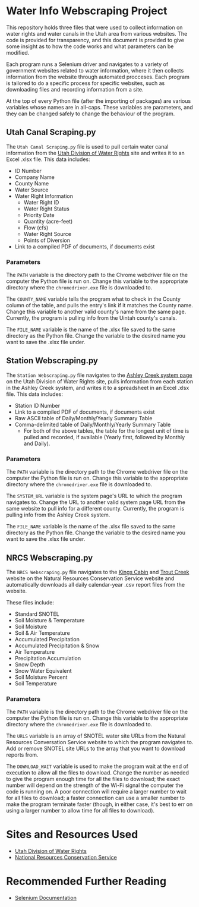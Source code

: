 # Water Info Webscraping Project

This repository holds three files that were used to collect information on water rights and water canals in the Utah area from various websites. The code is provided for transparency, and this document is provided to give some insight as to how the code works and what parameters can be modified.

Each program runs a Selenium driver and navigates to a variety of government websites related to water information, where it then collects information from the website through automated procceses. Each program is tailored to do a specific process for specific websites, such as downloading files and recording information from a site.

At the top of every Python file (after the importing of packages) are various variables whose names are in all-caps. These variables are parameters, and they can be changed safely to change the behaviour of the program.

## Utah Canal Scraping.py

The `Utah Canal Scraping.py` file is used to pull certain water canal information from the [Utah Division of Water Rights](https://waterrights.utah.gov/canalinfo/canal_owners.asp) site and writes it to an Excel .xlsx file. This data includes:

- ID Number
- Company Name
- County Name
- Water Source
- Water Right Information
  - Water Right ID
  - Water Right Status
  - Priority Date
  - Quantity (acre-feet)
  - Flow (cfs)
  - Water Right Source
  - Points of Diversion
- Link to a compiled PDF of documents, if documents exist

### Parameters

The `PATH` variable is the directory path to the Chrome webdriver file on the computer the Python file is run on. 
Change this variable to the appropriate directory where the `chromedriver.exe` file is downloaded to.

The `COUNTY_NAME` variable tells the program what to check in the County column of the table, and pulls the entry's link if it matches the County name.
Change this variable to another valid county's name from the same page.
Currently, the program is pulling info from the Uintah county's canals.

The `FILE_NAME` variable is the name of the .xlsx file saved to the same directory as the Python file.
Change the variable to the desired name you want to save the .xlsx file under.

## Station Webscraping.py

The `Station Webscraping.py` file navigates to the [Ashley Creek system page](https://www.waterrights.utah.gov/distribution/WaterRecords.asp?system_name=ASHLEY%20CREEK) on the Utah Division of Water Rights site, pulls information from each station in the Ashley Creek system, and writes it to a spreadsheet in an Excel .xlsx file. This data includes:

- Station ID Number
- Link to a compiled PDF of documents, if documents exist
- Raw ASCII table of Daily/Monthly/Yearly Summary Table
- Comma-delimited table of Daily/Monthly/Yearly Summary Table
  - For both of the above tables, the table for the longest unit of time is pulled and recorded, if available (Yearly first, followed by Monthly and Daily).

### Parameters

The `PATH` variable is the directory path to the Chrome webdriver file on the computer the Python file is run on. Change this variable to the appropriate directory where the `chromedriver.exe` file is downloaded to.

The `SYSTEM_URL` variable is the system page's URL to which the program navigates to.
Change the URL to another valid system page URL from the same website to pull info for a different county.
Currently, the program is pulling info from the Ashley Creek system.

The `FILE_NAME` variable is the name of the .xlsx file saved to the same directory as the Python file.
Change the variable to the desired name you want to save the .xlsx file under.

## NRCS Webscraping.py

The `NRCS Webscraping.py` file navigates to the [Kings Cabin](https://wcc.sc.egov.usda.gov/nwcc/site?sitenum=559) and [Trout Creek](https://wcc.sc.egov.usda.gov/nwcc/site?sitenum=833) website on the Natural Resources Conservation Service website and automatically downloads all daily calendar-year .csv report files from the website.

These files include:

- Standard SNOTEL
- Soil Moisture & Temperature
- Soil Moisture
- Soil & Air Temperature
- Accumulated Precipitation
- Accumulated Precipitation & Snow
- Air Temperature
- Precipitation Accumulation
- Snow Depth
- Snow Water Equivalent
- Soil Moisture Percent
- Soil Temperature

### Parameters

The `PATH` variable is the directory path to the Chrome webdriver file on the computer the Python file is run on. 
Change this variable to the appropriate directory where the `chromedriver.exe` file is downloaded to.

The `URLS` variable is an array of SNOTEL water site URLs from the Natural Resources Conversation Service website to which the program navigates to.
Add or remove SNOTEL site URLs to the array that you want to download reports from.

The `DOWNLOAD_WAIT` variable is used to make the program wait at the end of execution to allow all the files to download.
Change the number as needed to give the program enough time for all the files to download; the exact number will depend on the strength of the Wi-Fi signal the computer the code is running on. A poor connection will require a larger number to wait for all files to download; a faster connection can use a smaller number to make the program terminate faster (though, in either case, it's best to err on using a larger number to allow time for all files to download).

# Sites and Resources Used

- [Utah Division of Water Rights](https://waterrights.utah.gov/)
- [National Resources Conservation Service](https://www.wcc.nrcs.usda.gov/)

# Recommended Further Reading
- [Selenium Documentation](https://www.selenium.dev/documentation/en/)
